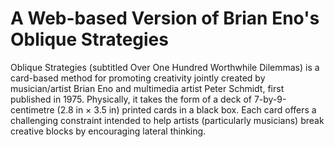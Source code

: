 # A Web-based Version of Brian Eno's Oblique Strategies

Oblique Strategies (subtitled Over One Hundred Worthwhile Dilemmas) is a card-based method for promoting creativity jointly created by musician/artist Brian Eno and multimedia artist Peter Schmidt, first published in 1975. Physically, it takes the form of a deck of 7-by-9-centimetre (2.8 in × 3.5 in) printed cards in a black box. Each card offers a challenging constraint intended to help artists (particularly musicians) break creative blocks by encouraging lateral thinking.